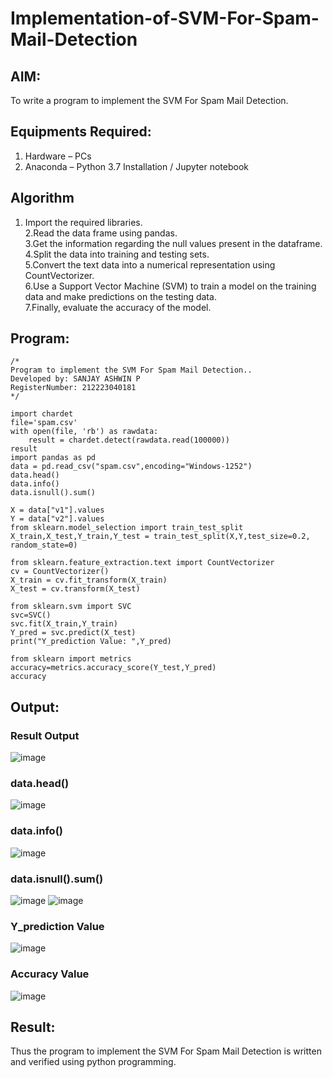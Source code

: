 # Implementation-of-SVM-For-Spam-Mail-Detection

## AIM:
To write a program to implement the SVM For Spam Mail Detection.

## Equipments Required:
1. Hardware – PCs
2. Anaconda – Python 3.7 Installation / Jupyter notebook

## Algorithm
1. Import the required libraries.    
2.Read the data frame using pandas.    
3.Get the information regarding the null values present in the dataframe.    
4.Split the data into training and testing sets.    
5.Convert the text data into a numerical representation using CountVectorizer.     
6.Use a Support Vector Machine (SVM) to train a model on the training data and make predictions on the testing data.    
7.Finally, evaluate the accuracy of the model.    

## Program:
```
/*
Program to implement the SVM For Spam Mail Detection..
Developed by: SANJAY ASHWIN P
RegisterNumber: 212223040181 
*/

import chardet 
file='spam.csv'
with open(file, 'rb') as rawdata: 
    result = chardet.detect(rawdata.read(100000))
result
import pandas as pd
data = pd.read_csv("spam.csv",encoding="Windows-1252")
data.head()
data.info()
data.isnull().sum()

X = data["v1"].values
Y = data["v2"].values
from sklearn.model_selection import train_test_split
X_train,X_test,Y_train,Y_test = train_test_split(X,Y,test_size=0.2, random_state=0)

from sklearn.feature_extraction.text import CountVectorizer
cv = CountVectorizer()
X_train = cv.fit_transform(X_train)
X_test = cv.transform(X_test)

from sklearn.svm import SVC
svc=SVC()
svc.fit(X_train,Y_train)
Y_pred = svc.predict(X_test)
print("Y_prediction Value: ",Y_pred)

from sklearn import metrics
accuracy=metrics.accuracy_score(Y_test,Y_pred)
accuracy

```

## Output:
### Result Output
![image](https://github.com/sanjayashwinP/Implementation-of-SVM-For-Spam-Mail-Detection/assets/147473265/1d6152c3-5724-44c3-b02a-62dcb39a92a5)

### data.head()
![image](https://github.com/sanjayashwinP/Implementation-of-SVM-For-Spam-Mail-Detection/assets/147473265/3ff23046-1d9c-46e5-98bd-32a9fe0a9bab)

### data.info()
![image](https://github.com/sanjayashwinP/Implementation-of-SVM-For-Spam-Mail-Detection/assets/147473265/79c5aace-560b-4bc8-8721-668f6084446e)

### data.isnull().sum()
![image](https://github.com/sanjayashwinP/Implementation-of-SVM-For-Spam-Mail-Detection/assets/147473265/cbf08416-c8f7-4de4-8658-0276c97d0526)
![image](https://github.com/sanjayashwinP/Implementation-of-SVM-For-Spam-Mail-Detection/assets/147473265/0a1217e0-fa3c-4f3f-bce8-bbf725dae9e1)

### Y_prediction Value
![image](https://github.com/sanjayashwinP/Implementation-of-SVM-For-Spam-Mail-Detection/assets/147473265/8e300a9c-70c5-4b66-8524-672bb96b3bc1)

### Accuracy Value
![image](https://github.com/sanjayashwinP/Implementation-of-SVM-For-Spam-Mail-Detection/assets/147473265/8956be96-b15f-422d-918b-3c77de4f8b5f)

## Result:
Thus the program to implement the SVM For Spam Mail Detection is written and verified using python programming.
